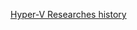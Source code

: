 [Hyper-V Researches history](https://github.com/gerhart01/Hyper-V-Internals/blob/master/HyperResearchesHistory.md)